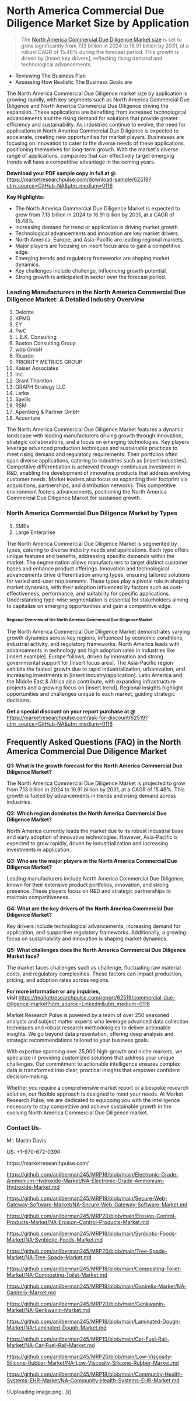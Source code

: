 <h1>North America Commercial Due Diligence Market&nbsp;Size by Application</h1><blockquote><p>The <a href="https://marketresearchpulse.com/download-sample/62519?utm_source=GitHub-NA&amp;utm_medium=0116">North America Commercial Due Diligence Market size</a> is set to grow significantly from 7.13 billion in 2024 to 16.91 billion by 2031, at a robust CAGR of 15.48% during the forecast period. This growth is driven by [insert key drivers], reflecting rising demand and technological advancements.</p></blockquote><ul><li>Reviewing The Business Plan<li> Assessing How Realistic The Business Goals are</li></ul><p>The North America Commercial Due Diligence market size by application is growing rapidly, with key segments such as North America Commercial Due Diligence and North America Commercial Due Diligence driving the expansion. These applications are benefiting from increased technological advancements and the rising demand for solutions that provide greater efficiency and sustainability. As industries continue to evolve, the need for applications in North America Commercial Due Diligence is expected to accelerate, creating new opportunities for market players. Businesses are focusing on innovation to cater to the diverse needs of these applications, positioning themselves for long-term growth. With the market's diverse range of applications, companies that can effectively target emerging trends will have a competitive advantage in the coming years.</p><p><strong>Download your PDF sample copy in full at @ </strong><a href="https://marketresearchpulse.com/download-sample/62519?utm_source=GitHub-NA&amp;utm_medium=0116">https://marketresearchpulse.com/download-sample/62519?utm_source=GitHub-NA&amp;utm_medium=0116</a></p><p><strong>Key Highlights: </strong></p><ul><li>The North America Commercial Due Diligence Market is expected to grow from 7.13 billion in 2024 to 16.91 billion by 2031, at a CAGR of 15.48%.</li><li>Increasing demand for trend or application is driving market growth.</li><li>Technological advancements and innovation are key market drivers.</li><li>North America, Europe, and Asia-Pacific are leading regional markets.</li><li>Major players are focusing on insert focus area to gain a competitive edge.</li><li>Emerging trends and regulatory frameworks are shaping market dynamics.</li><li>Key challenges include challenge, influencing growth potential.</li><li>Strong growth is anticipated in sector over the forecast period.</li></ul><h3>Leading Manufacturers in the North America Commercial Due Diligence Market: A Detailed Industry Overview</h3><ol><li>Deloitte</li><li>KPMG</li><li>EY</li><li>PwC</li><li>L.E.K. Consulting</li><li>Boston Consulting Group</li><li>wdp GmbH</li><li>Ricardo</li><li>PRIORITY METRICS GROUP</li><li>Kaiser Associates</li><li>Inc.</li><li>Grant Thornton</li><li>GRAPH Strategy LLC</li><li>Larka</li><li>Savills</li><li>RSM</li><li>Apenberg & Partner GmbH</li><li>Accenture</li></ol><div class="flex max-w-full flex-col flex-grow"><div class="min-h-8 text-message flex w-full flex-col items-end gap-2 whitespace-normal break-words [.text-message+&amp;]:mt-5" dir="auto" data-message-author-role="assistant" data-message-id="fd8432e4-4910-450d-b182-61b7bfb0a01f" data-message-model-slug="gpt-4o"><div class="flex w-full flex-col gap-1 empty:hidden first:pt-[3px]"><div class="markdown prose w-full break-words dark:prose-invert light"><p>The North America Commercial Due Diligence Market features a dynamic landscape with leading manufacturers driving growth through innovation, strategic collaborations, and a focus on emerging technologies. Key players leverage advanced production techniques and sustainable practices to meet rising demand and regulatory requirements. Their portfolios often span diverse applications, catering to industries such as [insert industries]. Competitive differentiation is achieved through continuous investment in R&amp;D, enabling the development of innovative products that address evolving customer needs. Market leaders also focus on expanding their footprint via acquisitions, partnerships, and distribution networks. This competitive environment fosters advancements, positioning the North America Commercial Due Diligence Market for sustained growth.</p></div></div></div></div><h3>North America Commercial Due Diligence Market by Types</h3><ol><li>SMEs<li> Large Enterprise</li></ol><div class="flex max-w-full flex-col flex-grow"><div class="min-h-8 text-message flex w-full flex-col items-end gap-2 whitespace-normal break-words [.text-message+&amp;]:mt-5" dir="auto" data-message-author-role="assistant" data-message-id="084470be-0bb7-4664-bddf-5156b4f41249" data-message-model-slug="gpt-4o-mini"><div class="flex w-full flex-col gap-1 empty:hidden first:pt-[3px]"><div class="markdown prose w-full break-words dark:prose-invert light"><p>The North America Commercial Due Diligence Market is segmented by types, catering to diverse industry needs and applications. Each type offers unique features and benefits, addressing specific demands within the market. The segmentation allows manufacturers to target distinct customer bases and enhance product offerings. Innovation and technological advancements drive differentiation among types, ensuring tailored solutions for varied end-user requirements. These types play a pivotal role in shaping market dynamics, with their adoption influenced by factors such as cost-effectiveness, performance, and suitability for specific applications. Understanding type-wise segmentation is essential for stakeholders aiming to capitalize on emerging opportunities and gain a competitive edge.</p></div></div></div></div><h3><span style="font-size: 11px;">Regional Overview of the North America Commercial Due Diligence Market</span></h3><div class="flex max-w-full flex-col flex-grow"><div class="min-h-8 text-message flex w-full flex-col items-end gap-2 whitespace-normal break-words [.text-message+&amp;]:mt-5" dir="auto" data-message-author-role="assistant" data-message-id="e9038762-ce64-4e30-91c9-9bd413514231" data-message-model-slug="gpt-4o-mini"><div class="flex w-full flex-col gap-1 empty:hidden first:pt-[3px]"><div class="markdown prose w-full break-words dark:prose-invert light"><p>The North America Commercial Due Diligence Market demonstrates varying growth dynamics across key regions, influenced by economic conditions, industrial activity, and regulatory frameworks. North America leads with advancements in technology and high adoption rates in industries like [insert example]. Europe follows, driven by innovation and strong governmental support for [insert focus area]. The Asia-Pacific region exhibits the fastest growth due to rapid industrialization, urbanization, and increasing investments in [insert industry/application]. Latin America and the Middle East &amp; Africa also contribute, with expanding infrastructure projects and a growing focus on [insert trend]. Regional insights highlight opportunities and challenges unique to each market, guiding strategic decisions.</p></div></div></div></div><p><strong>Get a special discount on your report purchase at @ </strong><a href="https://marketresearchpulse.com/ask-for-discount/62519?utm_source=GitHub-NA&amp;utm_medium=0116">https://marketresearchpulse.com/ask-for-discount/62519?utm_source=GitHub-NA&amp;utm_medium=0116</a></p><h2>Frequently Asked Questions (FAQ) in the North America Commercial Due Diligence Market</h2><p><strong>Q1: What is the growth forecast for the North America Commercial Due Diligence Market?</strong></p><p>The North America Commercial Due Diligence Market is projected to grow from 7.13 billion in 2024 to 16.91 billion by 2031, at a CAGR of 15.48%. This growth is fueled by advancements in trends and rising demand across industries.</p><p><strong>Q2: Which region dominates the North America Commercial Due Diligence Market?</strong></p><p>North America currently leads the market due to its robust industrial base and early adoption of innovative technologies. However, Asia-Pacific is expected to grow rapidly, driven by industrialization and increasing investments in application.</p><p><strong>Q3: Who are the major players in the North America Commercial Due Diligence Market?</strong></p><p>Leading manufacturers include North America Commercial Due Diligence, known for their extensive product portfolios, innovation, and strong presence. These players focus on R&amp;D and strategic partnerships to maintain competitiveness.</p><p><strong>Q4: What are the key drivers of the North America Commercial Due Diligence Market?</strong></p><p>Key drivers include technological advancements, increasing demand for application, and supportive regulatory frameworks. Additionally, a growing focus on sustainability and innovation is shaping market dynamics.</p><p><strong>Q5: What challenges does the North America Commercial Due Diligence Market face?</strong></p><p>The market faces challenges such as challenge, fluctuating raw material costs, and regulatory complexities. These factors can impact production, pricing, and adoption rates across regions.</p><p><strong>For more information or any inquiries, visit&nbsp;</strong><a href="https://marketresearchpulse.com/report/62519/commercial-due-diligence-market?utm_source=Linkedin&utm_medium=0116">https://marketresearchpulse.com/report/62519/commercial-due-diligence-market?utm_source=Linkedin&utm_medium=0116</a></p><p>Market Research Pulse is powered by a team of over 250 seasoned analysts and subject matter experts who leverage advanced data collection techniques and robust research methodologies to deliver actionable insights. We go beyond data presentation, offering deep analysis and strategic recommendations tailored to your business goals.</p><p>With expertise spanning over 25,000 high-growth and niche markets, we specialize in providing customized solutions that address your unique challenges. Our commitment to actionable intelligence ensures complex data is transformed into clear, practical insights that empower confident decision-making.</p><p>Whether you require a comprehensive market report or a bespoke research solution, our flexible approach is designed to meet your needs. At Market Research Pulse, we are dedicated to equipping you with the intelligence necessary to stay competitive and achieve sustainable growth in the evolving North America Commercial Due Diligence market.</p><h3><strong>Contact Us-</strong></h3><p>Mr. Martin Davis</p><p>US: +1-970-672-0390</p><p>https://marketresearchpulse.com/</p><p><a href="https://github.com/anilberman245/MRP18/blob/main/Electronic-Grade-Ammonium-Hydroxide-Market/NA-Electronic-Grade-Ammonium-Hydroxide-Market.md">https://github.com/anilberman245/MRP18/blob/main/Electronic-Grade-Ammonium-Hydroxide-Market/NA-Electronic-Grade-Ammonium-Hydroxide-Market.md</a></p><p><a href="https://github.com/anilberman245/MRP19/blob/main/Secure-Web-Gateway-Software-Market/NA-Secure-Web-Gateway-Software-Market.md">https://github.com/anilberman245/MRP19/blob/main/Secure-Web-Gateway-Software-Market/NA-Secure-Web-Gateway-Software-Market.md</a></p><p><a href="https://github.com/anilberman245/MRP20/blob/main/Erosion-Control-Products-Market/NA-Erosion-Control-Products-Market.md">https://github.com/anilberman245/MRP20/blob/main/Erosion-Control-Products-Market/NA-Erosion-Control-Products-Market.md</a></p><p><a href="https://github.com/anilberman245/MRP18/blob/main/Synbiotic-Foods-Market/NA-Synbiotic-Foods-Market.md">https://github.com/anilberman245/MRP18/blob/main/Synbiotic-Foods-Market/NA-Synbiotic-Foods-Market.md</a></p><p><a href="https://github.com/anilberman245/MRP20/blob/main/Tree-Spade-Market/NA-Tree-Spade-Market.md">https://github.com/anilberman245/MRP20/blob/main/Tree-Spade-Market/NA-Tree-Spade-Market.md</a></p><p><a href="https://github.com/anilberman245/MRP18/blob/main/Composting-Toilet-Market/NA-Composting-Toilet-Market.md">https://github.com/anilberman245/MRP18/blob/main/Composting-Toilet-Market/NA-Composting-Toilet-Market.md</a></p><p><a href="https://github.com/anilberman245/MRP19/blob/main/Ganirelix-Market/NA-Ganirelix-Market.md">https://github.com/anilberman245/MRP19/blob/main/Ganirelix-Market/NA-Ganirelix-Market.md</a></p><p><a href="https://github.com/anilberman245/MRP20/blob/main/Genkwanin-Market/NA-Genkwanin-Market.md">https://github.com/anilberman245/MRP20/blob/main/Genkwanin-Market/NA-Genkwanin-Market.md</a></p><p><a href="https://github.com/anilberman245/MRP18/blob/main/Laminated-Dough-Market/NA-Laminated-Dough-Market.md">https://github.com/anilberman245/MRP18/blob/main/Laminated-Dough-Market/NA-Laminated-Dough-Market.md</a></p><p><a href="https://github.com/anilberman245/MRP19/blob/main/Car-Fuel-Rail-Market/NA-Car-Fuel-Rail-Market.md">https://github.com/anilberman245/MRP19/blob/main/Car-Fuel-Rail-Market/NA-Car-Fuel-Rail-Market.md</a></p><p><a href="https://github.com/anilberman245/MRP20/blob/main/Low-Viscosity-Silicone-Rubber-Market/NA-Low-Viscosity-Silicone-Rubber-Market.md">https://github.com/anilberman245/MRP20/blob/main/Low-Viscosity-Silicone-Rubber-Market/NA-Low-Viscosity-Silicone-Rubber-Market.md</a></p><p><a href="https://github.com/anilberman245/MRP18/blob/main/Community-Health-Systems-EHR-Market/NA-Community-Health-Systems-EHR-Market.md">https://github.com/anilberman245/MRP18/blob/main/Community-Health-Systems-EHR-Market/NA-Community-Health-Systems-EHR-Market.md</a></p>
![Uploading image.png…]()
